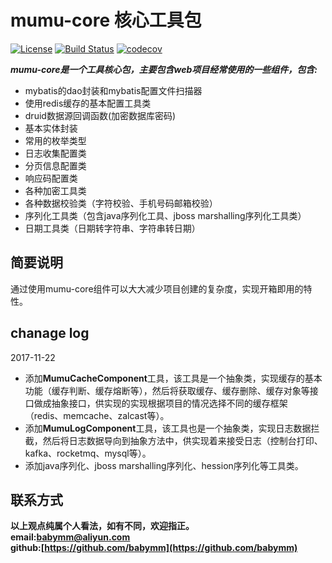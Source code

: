 # mumu-core 核心工具包
[![License](https://img.shields.io/badge/License-Apache%202.0-blue.svg)](https://github.com/mumucommon/mumu-core/blob/master/LICENSE) 
[![Build Status](https://travis-ci.org/mumucommon/mumu-core.svg?branch=master)](https://travis-ci.org/mumucommon/mumu-core)
[![codecov](https://codecov.io/gh/mumucommon/mumu-zbus/branch/master/graph/badge.svg)](https://codecov.io/gh/mumucommon/mumu-core)

***mumu-core是一个工具核心包，主要包含web项目经常使用的一些组件，包含:***
-  mybatis的dao封装和mybatis配置文件扫描器
-  使用redis缓存的基本配置工具类
-  druid数据源回调函数(加密数据库密码)
-  基本实体封装
-  常用的枚举类型
-  日志收集配置类
-  分页信息配置类
-  响应码配置类
-  各种加密工具类
-  各种数据校验类（字符校验、手机号码邮箱校验）
-  序列化工具类（包含java序列化工具、jboss marshalling序列化工具类）
-  日期工具类（日期转字符串、字符串转日期）

## 简要说明
   通过使用mumu-core组件可以大大减少项目创建的复杂度，实现开箱即用的特性。
   
## chanage log
2017-11-22 
- 添加**MumuCacheComponent**工具，该工具是一个抽象类，实现缓存的基本功能（缓存判断、缓存熔断等），然后将获取缓存、缓存删除、缓存对象等接口做成抽象接口，供实现的实现根据项目的情况选择不同的缓存框架（redis、memcache、zalcast等）。
- 添加**MumuLogComponent**工具，该工具也是一个抽象类，实现日志数据拦截，然后将日志数据导向到抽象方法中，供实现着来接受日志（控制台打印、kafka、rocketmq、mysql等）。
- 添加java序列化、jboss marshalling序列化、hession序列化等工具类。

## 联系方式
**以上观点纯属个人看法，如有不同，欢迎指正。  
email:<babymm@aliyun.com>  
github:[https://github.com/babymm](https://github.com/babymm)**